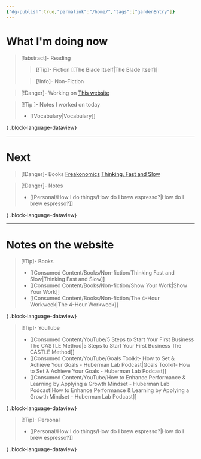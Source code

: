 ```yaml
---
{"dg-publish":true,"permalink":"/home/","tags":["gardenEntry"]}
---
```


# What I'm doing now

> [!abstract]- Reading
> > [!Tip]- Fiction
> > [[The Blade Itself\|The Blade Itself]]
> 
> > [!Info]- Non-Fiction
> 
> 

> [!Danger]- Working on
> [This website](https://emrey.vercel.app/)

> [!Tip ]- Notes I worked on today
>  - [[Vocabulary\|Vocabulary]]
> 
{ .block-language-dataview}

---
# Next

> [!Danger]- Books
> [Freakonomics](https://www.goodreads.com/book/show/1202.Freakonomics)
> [Thinking, Fast and Slow](https://www.goodreads.com/book/show/11468377-thinking-fast-and-slow)

> [!Danger]- Notes
>  - [[Personal/How I do things/How do I brew espresso?\|How do I brew espresso?]]
> 
{ .block-language-dataview}

---
# Notes on the website

> [!Tip]- Books
>  - [[Consumed Content/Books/Non-fiction/Thinking Fast and Slow\|Thinking Fast and Slow]]
> - [[Consumed Content/Books/Non-fiction/Show Your Work\|Show Your Work]]
> - [[Consumed Content/Books/Non-fiction/The 4-Hour Workweek\|The 4-Hour Workweek]]
> 
{ .block-language-dataview}

> [!Tip]- YouTube
>  - [[Consumed Content/YouTube/5 Steps to Start Your First Business The CASTLE Method\|5 Steps to Start Your First Business The CASTLE Method]]
> - [[Consumed Content/YouTube/Goals Toolkit- How to Set & Achieve Your Goals - Huberman Lab Podcast\|Goals Toolkit- How to Set & Achieve Your Goals - Huberman Lab Podcast]]
> - [[Consumed Content/YouTube/How to Enhance Performance & Learning by Applying a Growth Mindset - Huberman Lab Podcast\|How to Enhance Performance & Learning by Applying a Growth Mindset - Huberman Lab Podcast]]
> 
{ .block-language-dataview}

> [!Tip]- Personal
>  - [[Personal/How I do things/How do I brew espresso?\|How do I brew espresso?]]
> 
{ .block-language-dataview}

